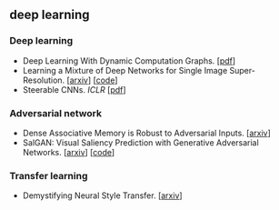 ## deep learning

### Deep learning

- Deep Learning With Dynamic Computation Graphs. [[pdf](https://openreview.net/pdf?id=ryrGawqex)]
- Learning a Mixture of Deep Networks for Single Image Super-Resolution. [[arxiv](https://arxiv.org/abs/1701.00823)] [[code](http://t.cn/RM4pjZ4)]
- Steerable CNNs. *ICLR* [[pdf](https://openreview.net/pdf?id=rJQKYt5ll)]

### Adversarial network

- Dense Associative Memory is Robust to Adversarial Inputs. [[arxiv](https://arxiv.org/abs/1701.00939)]
- SalGAN: Visual Saliency Prediction with Generative Adversarial Networks. [[arxiv](https://arxiv.org/abs/1701.01081)] [[code](https://github.com/imatge-upc/saliency-salgan-2017)]

### Transfer learning

- Demystifying Neural Style Transfer. [[arxiv](https://arxiv.org/abs/1701.01036)]
  
